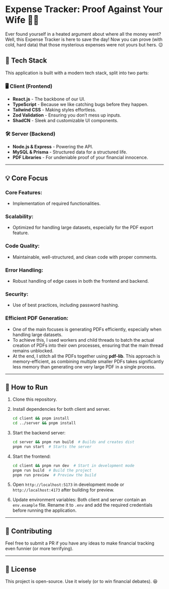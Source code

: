 # Expense Tracker: Proof Against Your Wife 🧾💸

Ever found yourself in a heated argument about where all the money went? Well, this Expense Tracker is here to save the day! Now you can prove (with cold, hard data) that those mysterious expenses were not yours but hers. 😉

## 🚀 Tech Stack
This application is built with a modern tech stack, split into two parts:

### 🖥 Client (Frontend)
- **React.js** - The backbone of our UI.
- **TypeScript** - Because we like catching bugs before they happen.
- **Tailwind CSS** - Making styles effortless.
- **Zod Validation** - Ensuring you don’t mess up inputs.
- **ShadCN** - Sleek and customizable UI components.

### 🛠 Server (Backend)
- **Node.js & Express** - Powering the API.
- **MySQL & Prisma** - Structured data for a structured life.
- **PDF Libraries** - For undeniable proof of your financial innocence.

---

## 💡 Core Focus

### Core Features:
   - Implementation of required functionalities.

### Scalability:
   - Optimized for handling large datasets, especially for the PDF export feature.

### Code Quality:
   - Maintainable, well-structured, and clean code with proper comments.

### Error Handling:
   - Robust handling of edge cases in both the frontend and backend.

### Security:
   - Use of best practices, including password hashing.

### Efficient PDF Generation:
   - One of the main focuses is generating PDFs efficiently, especially when handling large datasets.
   - To achieve this, I used workers and child threads to batch the actual creation of PDFs into their own processes, ensuring that the main thread remains unblocked.
   - At the end, I stitch all the PDFs together using **pdf-lib**. This approach is memory-efficient, as combining multiple smaller PDFs takes significantly less memory than generating one very large PDF in a single process.

---

## 📜 How to Run

1. Clone this repository.  
2. Install dependencies for both client and server.  
   ```bash
   cd client && pnpm install  
   cd ../server && pnpm install  
   ```
3. Start the backend server:  
   ```bash
   cd server && pnpm run build  # Builds and creates dist
   pnpm run start  # Starts the server
   ```
4. Start the frontend:  
   ```bash
   cd client && pnpm run dev  # Start in development mode
   pnpm run build  # Build the project
   pnpm run preview  # Preview the build
   ```
5. Open `http://localhost:5173` in development mode or `http://localhost:4173` after building for preview.

6. Update environment variables: Both client and server contain an `env.example` file. Rename it to `.env` and add the required credentials before running the application.

---

## 🤝 Contributing
Feel free to submit a PR if you have any ideas to make financial tracking even funnier (or more terrifying).  

---

## 📜 License
This project is open-source. Use it wisely (or to win financial debates). 😆

